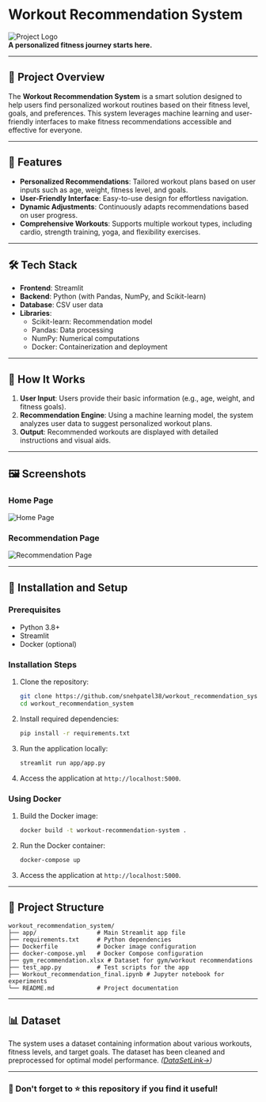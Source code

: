 # Workout Recommendation System

![Project Logo](https://via.placeholder.com/600x200.png?text=Workout+Recommendation+System)  
**A personalized fitness journey starts here.**

---

## 🚀 Project Overview
The **Workout Recommendation System** is a smart solution designed to help users find personalized workout routines based on their fitness level, goals, and preferences. This system leverages machine learning and user-friendly interfaces to make fitness recommendations accessible and effective for everyone.

---

## 🔧 Features

- **Personalized Recommendations**: Tailored workout plans based on user inputs such as age, weight, fitness level, and goals.
- **User-Friendly Interface**: Easy-to-use design for effortless navigation.
- **Dynamic Adjustments**: Continuously adapts recommendations based on user progress.
- **Comprehensive Workouts**: Supports multiple workout types, including cardio, strength training, yoga, and flexibility exercises.

---

## 🛠️ Tech Stack

- **Frontend**: Streamlit
- **Backend**: Python (with Pandas, NumPy, and Scikit-learn)
- **Database**: CSV user data
- **Libraries**:
  - Scikit-learn: Recommendation model
  - Pandas: Data processing
  - NumPy: Numerical computations
  - Docker: Containerization and deployment

---

## 🎯 How It Works

1. **User Input**: Users provide their basic information (e.g., age, weight, and fitness goals).
2. **Recommendation Engine**: Using a machine learning model, the system analyzes user data to suggest personalized workout plans.
3. **Output**: Recommended workouts are displayed with detailed instructions and visual aids.

---

## 🖼️ Screenshots

### Home Page
![Home Page](D:\Projects\workout_recommendation_system\app\images\home.png)

### Recommendation Page
![Recommendation Page](D:\Projects\workout_recommendation_system\app\images\recommend.png)

---

## 🧰 Installation and Setup

### Prerequisites
- Python 3.8+
- Streamlit
- Docker (optional)

### Installation Steps

1. Clone the repository:
   ```bash
   git clone https://github.com/snehpatel38/workout_recommendation_system.git
   cd workout_recommendation_system
   ```
2. Install required dependencies:
   ```bash
   pip install -r requirements.txt
   ```
3. Run the application locally:
   ```bash
   streamlit run app/app.py
   ```
4. Access the application at `http://localhost:5000`.

### Using Docker

1. Build the Docker image:
   ```bash
   docker build -t workout-recommendation-system .
   ```
2. Run the Docker container:
   ```bash
   docker-compose up
   ```
3. Access the application at `http://localhost:5000`.

---

## 📂 Project Structure

```
workout_recommendation_system/
├── app/                 # Main Streamlit app file
├── requirements.txt     # Python dependencies
├── Dockerfile           # Docker image configuration
├── docker-compose.yml   # Docker Compose configuration
├── gym_recommendation.xlsx # Dataset for gym/workout recommendations
├── test_app.py          # Test scripts for the app
├── Workout_recommendation_final.ipynb # Jupyter notebook for experiments
└── README.md            # Project documentation
```

---

## 📊 Dataset
The system uses a dataset containing information about various workouts, fitness levels, and target goals. The dataset has been cleaned and preprocessed for optimal model performance. *([DataSetLink->](https://data.mendeley.com/datasets/zw8mtbm5b9/1))*

---

### 🌟 Don't forget to ⭐ this repository if you find it useful!
